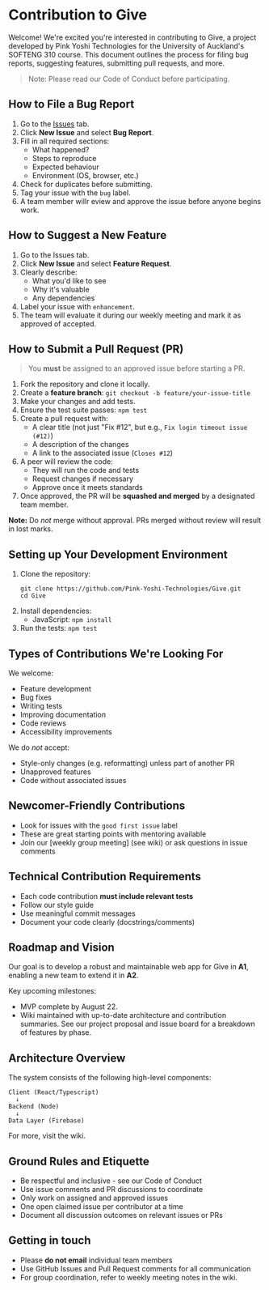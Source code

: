 # Contribution to Give
Welcome! We're excited you're interested in contributing to Give, a project developed by Pink Yoshi Technologies for the University of Auckland's SOFTENG 310 course. This document outlines the process for filing bug reports, suggesting features, submitting pull requests, and more.

> Note: Please read our Code of Conduct before participating.

## How to File a Bug Report
1. Go to the [Issues](./issues) tab.
2. Click **New Issue** and select **Bug Report**.
3. Fill in all required sections:
   * What happened?
   * Steps to reproduce
   * Expected behaviour
   * Environment (OS, browser, etc.)
4. Check for duplicates before submitting.
5. Tag your issue with the `bug` label.
6. A team member willr eview and approve the issue before anyone begins work.

## How to Suggest a New Feature
1. Go to the Issues tab.
2. Click **New Issue** and select **Feature Request**.
3. Clearly describe:
   * What you'd like to see
   * Why it's valuable
   * Any dependencies
4. Label your issue with `enhancement`.
5. The team will evaluate it during our weekly meeting and mark it as approved of accepted.

## How to Submit a Pull Request (PR)
> You **must** be assigned to an approved issue before starting a PR.
1. Fork the repository and clone it locally.
2. Create a **feature branch**:
   `git checkout -b feature/your-issue-title`
3. Make your changes and add tests.
4. Ensure the test suite passes:
   `npm test`
5. Create a pull request with:
   * A clear title (not just "Fix #12", but e.g., `Fix login timeout issue (#12)`)
   * A description of the changes
   * A link to the associated issue (`Closes #12`)
6. A peer will review the code:
   * They will run the code and tests
   * Request changes if necessary
   * Approve once it meets standards
7. Once approved, the PR will be **squashed and merged** by a designated team member.

**Note:** Do _not_ merge without approval. PRs merged without review will result in lost marks.

## Setting up Your Development Environment
1. Clone the repository:
   ```
   git clone https://github.com/Pink-Yoshi-Technologies/Give.git
   cd Give
   ```
2. Install dependencies:
   * JavaScript: `npm install`
3. Run the tests:
   `npm test`

## Types of Contributions We're Looking For
We welcome:
* Feature development
* Bug fixes
* Writing tests
* Improving documentation
* Code reviews
* Accessibility improvements

We do _not_ accept:
* Style-only changes (e.g. reformatting) unless part of another PR
* Unapproved features
* Code without associated issues

## Newcomer-Friendly Contributions
* Look for issues with the `good first issue` label
* These are great starting points with mentoring available
* Join our [weekly group meeting] (see wiki) or ask questions in issue comments

## Technical Contribution Requirements
* Each code contribution **must include relevant tests**
* Follow our style guide
* Use meaningful commit messages
* Document your code clearly (docstrings/comments)

## Roadmap and Vision
Our goal is to develop a robust and maintainable web app for Give in **A1**, enabling a new team to extend it in **A2**.

Key upcoming milestones:
* MVP complete by August 22.
* Wiki maintained with up-to-date architecture and contribution summaries.
See our project proposal and issue board for a breakdown of features by phase.

## Architecture Overview
The system consists of the following high-level components:
```
Client (React/Typescript)
  ↓
Backend (Node)
  ↓
Data Layer (Firebase)
```
For more, visit the wiki.

## Ground Rules and Etiquette
* Be respectful and inclusive - see our Code of Conduct
* Use issue comments and PR discussions to coordinate
* Only work on assigned and approved issues
* One open claimed issue per contributor at a time
* Document all discussion outcomes on relevant issues or PRs

## Getting in touch
* Please **do not email** individual team members
* Use GitHub Issues and Pull Request comments for all communication
* For group coordination, refer to weekly meeting notes in the wiki.
